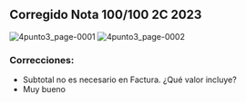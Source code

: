 ## Corregido Nota 100/100 2C 2023
![4punto3_page-0001](https://github.com/jporro/Analisis.de.la.Informacion/assets/103942784/3d0079c7-a788-41c6-b2f8-50a9d6f04d5a)
![4punto3_page-0002](https://github.com/jporro/Analisis.de.la.Informacion/assets/103942784/9a6f54ed-f709-4e50-a1af-551a0e7fc04f)

### Correcciones:
- Subtotal no es necesario en Factura. ¿Qué valor incluye?
- Muy bueno
